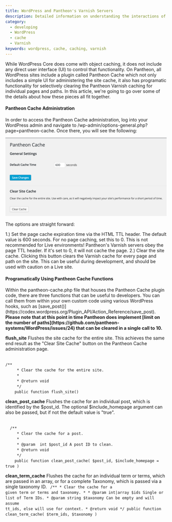 ```yaml
---
title: WordPress and Pantheon's Varnish Servers
description: Detailed information on understanding the interactions of WordPress Pantheon's Varnish edge caching servers.
category:
  - developing
  - WordPress
  - cache
  - Varnish
keywords: wordpress, cache, caching, varnish
---
```

While WordPress Core does come with object caching, it does not include any direct user interface (UI) to control that functionality. On Pantheon, all WordPress sites include a plugin called Pantheon Cache which not only includes a simple UI for administering the site cache, it also has programatic functionality for selectively clearing the Pantheon Varnish caching for individual pages and paths. In this article, we're going to go over some of the details about how these pieces all fit together.

<h4>Pantheon Cache Administration</h4>
In order to access the Pantheon Cache administration, log into your WordPress admin and navigate to /wp-admin/options-general.php?page=pantheon-cache. Once there, you will see the following:

![pantheon wordpress cache admin](/source/docs/assets/images/wp-pantheon-cache-ui.png)

The options are straight forward:

1.) Set the page cache expiration time via the HTML TTL header. The default value is 600 seconds. For no page caching, set this to 0. This is not recommended for Live environments! Pantheon's Varnish servers obey the page TTL header. If it's set to 0, it will not cache the page.
2.) Clear the site cache. Clicking this button clears the Varnish cache for every page and path on the site. This can be useful during development, and should be used with caution on a Live site.

<h4>Programatically Using Pantheon Cache Functions</h4>
Within the pantheon-cache.php file that houses the Pantheon Cache plugin code, there are three functions that can be useful to developers. You can call them from within your own custom code using various WordPress hooks, such as [save_post()](https://codex.wordpress.org/Plugin_API/Action_Reference/save_post). <b>Please note that at this point in time Pantheon does implement [limit on the number of paths](https://github.com/pantheon-systems/WordPress/issues/24) that can be cleared in a single call to 10.</b>

<b>flush_site</b>
Flushes the site cache for the entire site. This achieves the same end result as the "Clear Site Cache" button on the Pantheon Cache administration page.

<code>
/**
	 * Clear the cache for the entire site.
	 *
	 * @return void
	 */
	public function flush_site()
</code>

<b>clean_post_cache</b>
Flushes the cache for an individual post, which is identified by the $post_id. The optional $include_homepage argument can also be passed, but if not the default value is "true".

<code>
  /**
	 * Clear the cache for a post.
	 *
	 * @param  int $post_id A post ID to clean.
	 * @return void
	 */
	public function clean_post_cache( $post_id, $include_homepage = true )
</code>

<b>clean_term_cache</b>
Flushes the cache for an individual term or terms, which are passed in an array, or for a complete Taxonomy, which is passed via a single taxonomy ID.
<code>
  /**
	 * Clear the cache for a given term or terms and taxonomy.
	 *
	 * @param int|array $ids Single or list of Term IDs.
	 * @param string $taxonomy Can be empty and will assume tt_ids, else will use for context.
	 * @return void
	 */
	public function clean_term_cache( $term_ids, $taxonomy )
</code>

